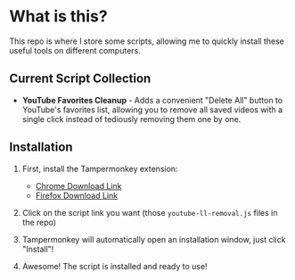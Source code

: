 
# What is this?

This repo is where I store some scripts, allowing me to quickly install these useful tools on different computers.


## Current Script Collection

- **YouTube Favorites Cleanup** - Adds a convenient "Delete All" button to YouTube's favorites list, allowing you to remove all saved videos with a single click instead of tediously removing them one by one.

## Installation

1. First, install the Tampermonkey extension:
   - [Chrome Download Link](https://chrome.google.com/webstore/detail/tampermonkey/dhdgffkkebhmkfjojejmpbldmpobfkfo)
   - [Firefox Download Link](https://addons.mozilla.org/en-US/firefox/addon/tampermonkey/)

2. Click on the script link you want (those `youtube-ll-removal.js` files in the repo)

3. Tampermonkey will automatically open an installation window, just click "Install"!

4. Awesome! The script is installed and ready to use!

